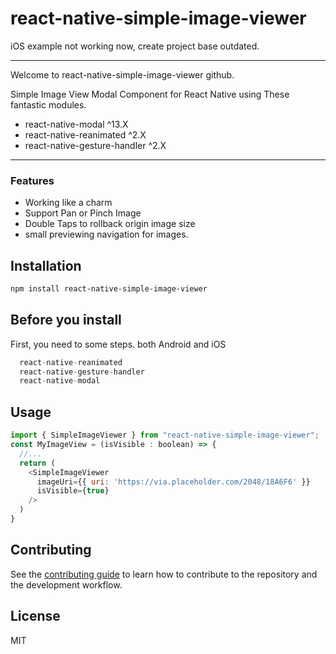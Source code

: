 # react-native-simple-image-viewer

iOS example not working now, create project base outdated.

---
Welcome to react-native-simple-image-viewer github.

Simple Image View Modal Component for React Native using These fantastic modules.

- react-native-modal ^13.X
- react-native-reanimated ^2.X
- react-native-gesture-handler ^2.X

---

### Features

- Working like a charm
- Support Pan or Pinch Image
- Double Taps to rollback origin image size
- small previewing navigation for images.

## Installation

```sh
npm install react-native-simple-image-viewer
```

## Before you install
First, you need to some steps. both Android and iOS
```js
  react-native-reanimated
  react-native-gesture-handler
  react-native-modal
```

## Usage

```js
import { SimpleImageViewer } from "react-native-simple-image-viewer";
const MyImageView = (isVisible : boolean) => {
  //...
  return (
    <SimpleImageViewer
      imageUri={{ uri: 'https://via.placeholder.com/2048/18A6F6' }}
      isVisible={true}
    />
  )
}
```

## Contributing

See the [contributing guide](CONTRIBUTING.md) to learn how to contribute to the repository and the development workflow.

## License

MIT

